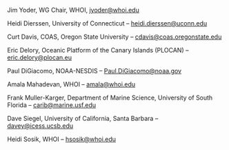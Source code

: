Jim Yoder, WG Chair, WHOI, jyoder@whoi.edu

Heidi Dierssen, University of Connecticut – heidi.dierssen@uconn.edu

Curt Davis, COAS, Oregon State University – cdavis@coas.oregonstate.edu

Eric Delory, Oceanic Platform of the Canary Islands (PLOCAN) – eric.delory@plocan.eu

Paul DiGiacomo, NOAA-NESDIS – Paul.DiGiacomo@noaa.gov

Amala Mahadevan, WHOI – amala@whoi.edu

Frank Muller-Karger, Department of Marine Science, University of South Florida – carib@marine.usf.edu

Dave Siegel, University of California, Santa Barbara – davey@icess.ucsb.edu

Heidi Sosik, WHOI – hsosik@whoi.edu
